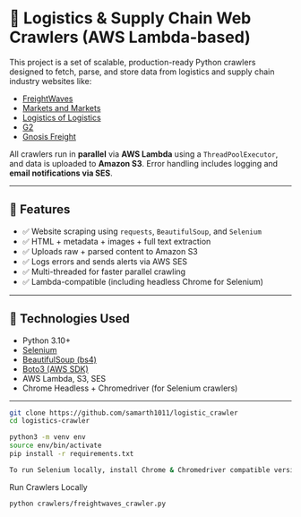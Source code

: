 # 🚚 Logistics & Supply Chain Web Crawlers (AWS Lambda-based)

This project is a set of scalable, production-ready Python crawlers designed to fetch, parse, and store data from logistics and supply chain industry websites like:

- [FreightWaves](https://www.freightwaves.com)
- [Markets and Markets](https://www.marketsandmarkets.com)
- [Logistics of Logistics](https://www.logisticsoflogistics.com)
- [G2](https://www.g2.com)
- [Gnosis Freight](https://www.gnosisfreight.com)

All crawlers run in **parallel** via **AWS Lambda** using a `ThreadPoolExecutor`, and data is uploaded to **Amazon S3**. Error handling includes logging and **email notifications via SES**.

---


## 🚀 Features

- ✅ Website scraping using `requests`, `BeautifulSoup`, and `Selenium`
- ✅ HTML + metadata + images + full text extraction
- ✅ Uploads raw + parsed content to Amazon S3
- ✅ Logs errors and sends alerts via AWS SES
- ✅ Multi-threaded for faster parallel crawling
- ✅ Lambda-compatible (including headless Chrome for Selenium)

---


## 🧰 Technologies Used

- Python 3.10+
- [Selenium](https://www.selenium.dev/)
- [BeautifulSoup (bs4)](https://pypi.org/project/beautifulsoup4/)
- [Boto3 (AWS SDK)](https://boto3.amazonaws.com/)
- AWS Lambda, S3, SES
- Chrome Headless + Chromedriver (for Selenium crawlers)

---

```bash
git clone https://github.com/samarth1011/logistic_crawler
cd logistics-crawler

python3 -m venv env
source env/bin/activate
pip install -r requirements.txt

To run Selenium locally, install Chrome & Chromedriver compatible versions.

```

Run Crawlers Locally

```bash
python crawlers/freightwaves_crawler.py

